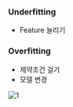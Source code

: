 ### Underfitting

- Feature 늘리기

### Overfitting

- 제약조건 걸기
- 모델 변경

![1](https://github.com/DaSeul-Seo/DataEngineering_Study/assets/67898022/97c2710f-fbd9-41d9-a650-1d464534ab65)
